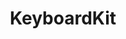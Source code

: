 ---
layout: page
title: KeyboardKit
permalink: /products/keyboardkit

redirect_to: https://keyboardkit.com
---